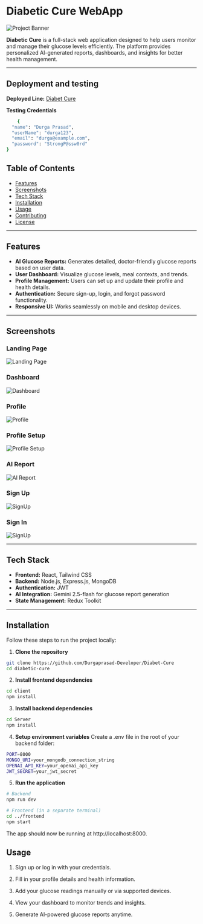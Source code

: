 # Diabetic Cure WebApp 

![Project Banner](./client/src/assets/mockups/landingPage.png)

**Diabetic Cure** is a full-stack web application designed to help users monitor and manage their glucose levels efficiently. The platform provides personalized AI-generated reports, dashboards, and insights for better health management.  

---

## Deployment and testing 
**Deployed Line:** [Diabet Cure](https://diabet-cure.vercel.app/landingpage)

**Testing Credentials**
```bash
    {
  "name": "Durga Prasad",
  "userName": "durga123",
  "email": "durga@example.com",
  "password": "StrongP@ssw0rd"
}
```

## Table of Contents
- [Features](#features)
- [Screenshots](#screenshots)
- [Tech Stack](#tech-stack)
- [Installation](#installation)
- [Usage](#usage)
- [Contributing](#contributing)
- [License](#license)

---

## Features

- **AI Glucose Reports:** Generates detailed, doctor-friendly glucose reports based on user data.  
- **User Dashboard:** Visualize glucose levels, meal contexts, and trends.  
- **Profile Management:** Users can set up and update their profile and health details.  
- **Authentication:** Secure sign-up, login, and forgot password functionality.  
- **Responsive UI:** Works seamlessly on mobile and desktop devices.

---

## Screenshots

### Landing Page
![Landing Page](./client/src/assets/mockups/landingPage.png)

### Dashboard
![Dashboard](./client/src/assets/mockups/dashboard.png)

### Profile
![Profile](./client/src/assets/mockups/profile.png)

### Profile Setup
![Profile Setup](./client/src/assets/mockups/editProfile.png)

### AI Report
![AI Report](./client/src/assets/mockups/AIReport.png)

### Sign Up
![SignUp](./client/src/assets/mockups/signUp.png)

### Sign In
![SignUp](./client/src/assets/mockups/signIn.png)

---

## Tech Stack

- **Frontend:** React, Tailwind CSS 
- **Backend:** Node.js, Express.js, MongoDB  
- **Authentication:** JWT 
- **AI Integration:** Gemini 2.5-flash for glucose report generation  
- **State Management:** Redux Toolkit  

---

## Installation

Follow these steps to run the project locally:

1. **Clone the repository**
```bash
git clone https://github.com/Durgaprasad-Developer/Diabet-Cure
cd diabetic-cure
```

2. **Install frontend dependencies**
```bash
cd client
npm install
```

3. **Install backend dependencies**
```bash
cd Server
npm install
```

4. **Setup environment variables**
Create a .env file in the root of your backend folder:
```bash
PORT=8000
MONGO_URI=your_mongodb_connection_string
OPENAI_API_KEY=your_openai_api_key
JWT_SECRET=your_jwt_secret
```

5. **Run the application**
```bash
# Backend
npm run dev

# Frontend (in a separate terminal)
cd ../frontend
npm start
```
The app should now be running at http://localhost:8000.

## Usage

1. Sign up or log in with your credentials.

2. Fill in your profile details and health information.

3. Add your glucose readings manually or via supported devices.

4. View your dashboard to monitor trends and insights.

5. Generate AI-powered glucose reports anytime.

